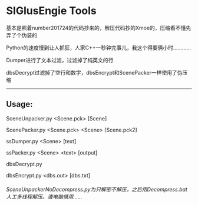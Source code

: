 # SIGlusEngie Tools

基本是照着number201724的代码抄来的，解压代码抄的Xmoe的，压缩看不懂先弄了个伪装的

Python的速度慢到让人抓狂，人家C++一秒钟完事儿，我这个得要俩小时…………

Dumper进行了文本过滤，过滤掉了纯英文的行

dbsDecrypt过滤掉了空行和数字，dbsEncrypt和ScenePacker一样使用了伪压缩


***
## Usage:
SceneUnpacker.py <Scene.pck> [Scene\]

ScenePacker.py <Scene.pck> <Scene\> [Scene.pck2]

ssDumper.py <Scene\> [text\]

ssPacker.py <Scene\> <text\> [output\]

dbsDecrypt.py <dbs file>
  
dbsEncrypt.py <dbs.out> [dbs.txt]


###### SceneUnpackerNoDecompress.py为只解密不解压，之后用Decompress.bat人工多线程解压。渣电脑慎用……
